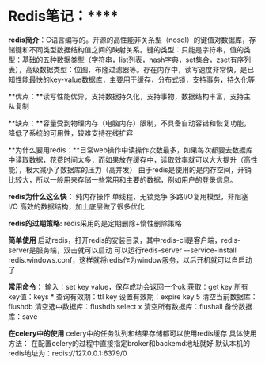 # Redis笔记：****

**redis简介**：C语言编写的。开源的高性能非关系型（nosql）的键值对数据库，存储键和不同类型数据结构值之间的映射关系。键的类型：只能是字符串，值的类型：基础的五种数据类型（字符串，list列表，hash字典，set集合，zset有序列表），高级数据类型：位图，布隆过滤器等。存在内存中，读写速度非常快，是已知性能最快的key-value数据库，主要用于缓存，分布式锁，支持事务，持久化等

**优点：**读写性能优异，支持数据持久化，支持事物，数据结构丰富，支持主从复制

**缺点：**容量受到物理内存（电脑内存）限制，不具备自动容错和恢复功能，降低了系统的可用性，较难支持在线扩容

**为什么要用redis：**日常web操作中读操作次数最多，如果每次都要去数据库中读取数据，花费时间太多，而如果放在缓存中，读取效率就可以大大提升（高性能），极大减小了数据库的压力（高并发）
由于redis是使用的是内存空间，开销比较大，所以一般用来存储一些常用和主要的数据，例如用户的登录信息。

**redis为什么这么快：**
纯内存操作
单线程，无锁竞争
多路I/O复用模型，非阻塞I/O
高效的数据结构，加上底层做了很多优化

**redis的过期策略:**
redis采用的是定期删除+惰性删除策略

**简单使用**
启动redis，打开redis的安装目录，其中redis-cli是客户端，redis-server是服务端，双击就可以启动
可以运行redis-server --service-install redis.windows.conf，这样就将redis作为window服务，以后开机就可以自启动了

**常用命令：**
输入：set key value，保存成功会返回一个ok
获取：get key
所有key值：keys *
查询有效期：ttl key
设置有效期：expire key 5
清空当前数据库：flushdb
清空选中数据库：flushdb select x
清空所有数据库：flushall
备份数据库：save

**在celery中的使用**
celery中的任务队列和结果存储都可以使用redis缓存
具体使用方法：
在配置celery的过程中直接指定broker和backemd地址就好
默认本机的redis地址为：redis://127.0.0.1:6379/0